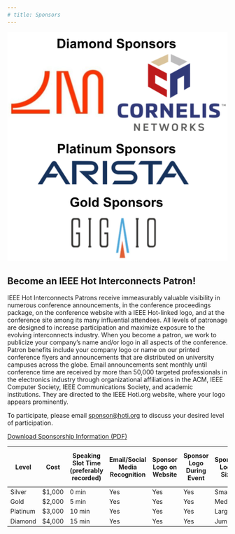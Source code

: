 ```yaml
---
# title: Sponsors
---
```


<!-- Add a picture here -->
<div align="center">
  <img src="assets/img/combined_logos.png" alt="Alt text">
</div>


## Become an IEEE Hot Interconnects Patron!

IEEE Hot Interconnects Patrons receive immeasurably valuable visibility in numerous conference announcements, in the conference proceedings package, on the conference website with a IEEE Hot-linked logo, and at the conference site among its many influential attendees. All levels of patronage are designed to increase participation and maximize exposure to the evolving interconnects industry. When you become a patron, we work to publicize your company’s name and/or logo in all aspects of the conference. Patron benefits include your company logo or name on our printed conference flyers and announcements that are distributed on university campuses across the globe. Email announcements sent monthly until conference time are received by more than 50,000 targeted professionals in the electronics industry through organizational affiliations in the ACM, IEEE Computer Society, IEEE Communications Society, and academic institutions. They are directed to the IEEE Hoti.org website, where your logo appears prominently. 

To participate, please email <sponsor@hoti.org> to discuss your desired level of participation.

[Download Sponsorship Information (PDF)](assets/slides/HOTI2025_Sponsorship_info_v4.1.pptx.pdf)

| Level    | Cost   | Speaking Slot Time (preferably recorded) | Email/Social Media Recognition | Sponsor Logo on Website | Sponsor Logo During Event | Sponsor Logo Size | Youtube Recording of Sponsor Talk |
|----------|--------|------------------------------------------|--------------------------------|-------------------------|---------------------------|-------------------|-----------------------------------|
| Silver   | $1,000 | 0 min                                    | Yes                            | Yes                     | Yes                       | Small             | NA                                |
| Gold     | $2,000 | 5 min                                    | Yes                            | Yes                     | Yes                       | Medium            | Yes                               |
| Platinum | $3,000 | 10 min                                   | Yes                            | Yes                     | Yes                       | Large             | Yes                               |
| Diamond  | $4,000 | 15 min                                   | Yes                            | Yes                     | Yes                       | Jumbo             | Yes                               |
